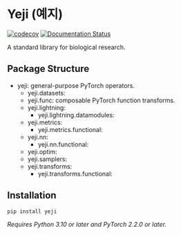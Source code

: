 # Yeji (예지)

[![codecov](https://codecov.io/gh/0x00b1/yeji/graph/badge.svg?token=YNIXSAZ333)](https://codecov.io/gh/0x00b1/yeji) [![Documentation Status](https://readthedocs.org/projects/yeji/badge/?version=latest)](https://yeji.readthedocs.io/en/latest/?badge=latest)

A standard library for biological research.

## Package Structure

*   yeji: general-purpose PyTorch operators.
    *   yeji.datasets:
    *   yeji.func: composable PyTorch function transforms.
    *   yeji.lightning:
        *   yeji.lightning.datamodules:
    *   yeji.metrics:
        *   yeji.metrics.functional:
    *   yeji.nn:
        *   yeji.nn.functional:
    *   yeji.optim: 
    *   yeji.samplers: 
    *   yeji.transforms: 
        *   yeji.transforms.functional:

## Installation

```bash
pip install yeji
```

_Requires Python 3.10 or later and PyTorch 2.2.0 or later._
